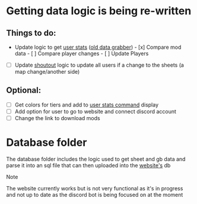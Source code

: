 # Getting data logic is being re-written

## Things to do:

- Update logic to get [user stats](src/utils/getData.js) ([old data grabber](src/utils/checkSheets.js)) - [x] Compare mod data - [ ] Compare player changes - [ ] Update Players
<!-- - [ ] Make sure user stat logic only updates user if a change to the sheets or user clears (on that sheet) aren't the same -->
- [ ] Update [shoutout](src/utils/shoutouts.js) logic to update all users if a change to the sheets (a map change/another side)

## Optional:

- [ ] Get colors for tiers and add to [user stats command](src/commands/user.js) display
- [ ] Add option for user to go to website and connect discord account
- [ ] Change the link to download mods

# Database folder

The database folder includes the logic used to get sheet and gb data and parse it into an sql file that can then uploaded into the [website's](https://celeste-skill-rating.great-site.net/) db

> [!NOTE]
> The website currently works but is not very functional as it's in progress and not up to date as the discord bot is being focused on at the moment
